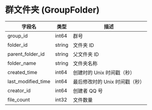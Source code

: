 # 群文件夹 (GroupFolder)
| 字段名 | 类型 | 描述 |
| --- | --- | --- |
| group_id | int64 | 群号 |
| folder_id | string | 文件夹 ID |
| parent_folder_id | string | 父文件夹 ID |
| folder_name | string | 文件夹名称 |
| created_time | int64 | 创建时的 Unix 时间戳（秒） |
| last_modified_time | int64 | 最后修改时的 Unix 时间戳（秒） |
| creator_id | int64 | 创建者 QQ 号 |
| file_count | int32 | 文件数量 |

